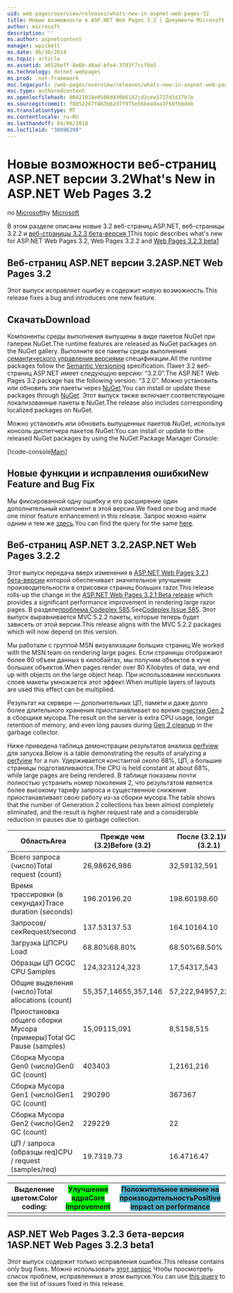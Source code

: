 ```yaml
---
uid: web-pages/overview/releases/whats-new-in-aspnet-web-pages-32
title: Новые возможности в ASP.NET Web Pages 3.2 | Документы Microsoft
author: microsoft
description: ''
ms.author: aspnetcontent
manager: wpickett
ms.date: 06/30/2014
ms.topic: article
ms.assetid: a652beff-8e6b-48ad-bfe4-3703f7ccf0a5
ms.technology: dotnet-webpages
ms.prod: .net-framework
msc.legacyurl: /web-pages/overview/releases/whats-new-in-aspnet-web-pages-32
msc.type: authoredcontent
ms.openlocfilehash: 80421018e0508d430b6142cd3cee1727d1d17b7e
ms.sourcegitcommit: f8852267f463b62d7f975e56bea9aa3f68fbbdeb
ms.translationtype: MT
ms.contentlocale: ru-RU
ms.lasthandoff: 04/06/2018
ms.locfileid: "30896398"
---
```

<a name="whats-new-in-aspnet-web-pages-32"></a><span data-ttu-id="a4fab-102">Новые возможности веб-страниц ASP.NET версии 3.2</span><span class="sxs-lookup"><span data-stu-id="a4fab-102">What's New in ASP.NET Web Pages 3.2</span></span>
====================
<span data-ttu-id="a4fab-103">по [Microsoft](https://github.com/microsoft)</span><span class="sxs-lookup"><span data-stu-id="a4fab-103">by [Microsoft](https://github.com/microsoft)</span></span>

<span data-ttu-id="a4fab-104">В этом разделе описаны новые 3.2 веб-страниц ASP.NET, веб-страницы 3.2.2 и [веб-страницы 3.2.3 бета-версия 1](https://blogs.msdn.com/b/webdev/archive/2014/12/17/asp-net-mvc-5-2-3-web-pages-5-2-3-and-web-api-5-2-3-beta-releases.aspx)</span><span class="sxs-lookup"><span data-stu-id="a4fab-104">This topic describes what's new for ASP.NET Web Pages 3.2, Web Pages 3.2.2 and [Web Pages 3.2.3 beta1](https://blogs.msdn.com/b/webdev/archive/2014/12/17/asp-net-mvc-5-2-3-web-pages-5-2-3-and-web-api-5-2-3-beta-releases.aspx)</span></span>

## <a name="aspnet-web-pages-32"></a><span data-ttu-id="a4fab-105">Веб-страниц ASP.NET версии 3.2</span><span class="sxs-lookup"><span data-stu-id="a4fab-105">ASP.NET Web Pages 3.2</span></span>

<span data-ttu-id="a4fab-106">Этот выпуск исправляет ошибку и содержит новую возможность.</span><span class="sxs-lookup"><span data-stu-id="a4fab-106">This release fixes a bug and introduces one new feature.</span></span>

## <a name="download"></a><span data-ttu-id="a4fab-107">Скачать</span><span class="sxs-lookup"><span data-stu-id="a4fab-107">Download</span></span>

<span data-ttu-id="a4fab-108">Компоненты среды выполнения выпущены в виде пакетов NuGet при галереи NuGet.</span><span class="sxs-lookup"><span data-stu-id="a4fab-108">The runtime features are released as NuGet packages on the NuGet gallery.</span></span> <span data-ttu-id="a4fab-109">Выполните все пакеты среды выполнения [семантического управления версиями](http://semver.org/) спецификации.</span><span class="sxs-lookup"><span data-stu-id="a4fab-109">All the runtime packages follow the [Semantic Versioning](http://semver.org/) specification.</span></span> <span data-ttu-id="a4fab-110">Пакет 3.2 веб-страниц ASP.NET имеет следующую версию: &ldquo;3.2.0&rdquo;.</span><span class="sxs-lookup"><span data-stu-id="a4fab-110">The ASP.NET Web Pages 3.2 package has the following version: &ldquo;3.2.0&rdquo;.</span></span> <span data-ttu-id="a4fab-111">Можно установить или обновить эти пакеты через [NuGet](http://www.nuget.org/packages/Microsoft.AspNet.WebPages/).</span><span class="sxs-lookup"><span data-stu-id="a4fab-111">You can install or update these packages through [NuGet](http://www.nuget.org/packages/Microsoft.AspNet.WebPages/).</span></span> <span data-ttu-id="a4fab-112">Этот выпуск также включает соответствующие локализованные пакеты в NuGet.</span><span class="sxs-lookup"><span data-stu-id="a4fab-112">The release also includes corresponding localized packages on NuGet.</span></span>

<span data-ttu-id="a4fab-113">Можно установить или обновить выпущенных пакетов NuGet, используя консоль диспетчера пакетов NuGet:</span><span class="sxs-lookup"><span data-stu-id="a4fab-113">You can install or update to the released NuGet packages by using the NuGet Package Manager Console:</span></span>

[!code-console[Main](whats-new-in-aspnet-web-pages-32/samples/sample1.cmd)]

## <a name="new-feature-and-bug-fix"></a><span data-ttu-id="a4fab-114">Новые функции и исправления ошибки</span><span class="sxs-lookup"><span data-stu-id="a4fab-114">New Feature and Bug Fix</span></span>

<span data-ttu-id="a4fab-115">Мы фиксированной одну ошибку и его расширение один дополнительный компонент в этой версии.</span><span class="sxs-lookup"><span data-stu-id="a4fab-115">We fixed one bug and made one minor feature enhancement in this release.</span></span> <span data-ttu-id="a4fab-116">Запрос можно найти одним и тем же [здесь](https://aspnetwebstack.codeplex.com/workitem/list/advanced?keyword=&amp;status=Closed&amp;type=All&amp;priority=All&amp;release=v5.2%20RC|v5.2%20RTM&amp;assignedTo=All&amp;component=Web%20Pages%2FRazor&amp;sortField=Id&amp;sortDirection=Descending&amp;page=0&amp;reasonClosed=Fixed).</span><span class="sxs-lookup"><span data-stu-id="a4fab-116">You can find the query for the same [here](https://aspnetwebstack.codeplex.com/workitem/list/advanced?keyword=&amp;status=Closed&amp;type=All&amp;priority=All&amp;release=v5.2%20RC|v5.2%20RTM&amp;assignedTo=All&amp;component=Web%20Pages%2FRazor&amp;sortField=Id&amp;sortDirection=Descending&amp;page=0&amp;reasonClosed=Fixed).</span></span>

## <a name="aspnet-web-pages-322"></a><span data-ttu-id="a4fab-117">Веб-страниц ASP.NET 3.2.2</span><span class="sxs-lookup"><span data-stu-id="a4fab-117">ASP.NET Web Pages 3.2.2</span></span>

<span data-ttu-id="a4fab-118">Этот выпуск передача вверх изменения в [ASP.NET Web Pages 3.2.1 бета-версии](https://blogs.msdn.com/b/webdev/archive/2014/07/28/announcing-the-beta-release-of-web-pages-3-2-1.aspx) которой обеспечивает значительное улучшение производительности в отрисовки страниц больших razor.</span><span class="sxs-lookup"><span data-stu-id="a4fab-118">This release rolls-up the change in the [ASP.NET Web Pages 3.2.1 Beta release](https://blogs.msdn.com/b/webdev/archive/2014/07/28/announcing-the-beta-release-of-web-pages-3-2-1.aspx) which provides a significant performance improvement in rendering large razor pages.</span></span> <span data-ttu-id="a4fab-119">В разделе[проблема Codeplex 585](https://aspnetwebstack.codeplex.com/workitem/585).</span><span class="sxs-lookup"><span data-stu-id="a4fab-119">See[Codeplex Issue 585](https://aspnetwebstack.codeplex.com/workitem/585).</span></span> <span data-ttu-id="a4fab-120">Этот выпуск выравнивается MVC 5.2.2 пакеты, которые теперь будет зависеть от этой версии.</span><span class="sxs-lookup"><span data-stu-id="a4fab-120">This release aligns with the MVC 5.2.2 packages which will now depend on this version.</span></span>

<span data-ttu-id="a4fab-121">Мы работали с группой MSN визуализации больших страниц.</span><span class="sxs-lookup"><span data-stu-id="a4fab-121">We worked with the MSN team on rendering large pages.</span></span> <span data-ttu-id="a4fab-122">Если страницы отображают более 80 объем данных в килобайтах, мы получим объектов в куче больших объектов.</span><span class="sxs-lookup"><span data-stu-id="a4fab-122">When pages render over 80 Kilobytes of data, we end up with objects on the large object heap.</span></span> <span data-ttu-id="a4fab-123">При использовании нескольких слоев макеты умножается этот эффект.</span><span class="sxs-lookup"><span data-stu-id="a4fab-123">When multiple layers of layouts are used this effect can be multiplied.</span></span>

<span data-ttu-id="a4fab-124">Результат на сервере — дополнительных ЦП, памяти и даже долго более длительного хранения приостанавливает во время [очистки Gen 2](https://msdn.microsoft.com/en-us/library/ms973837.aspx) в сборщике мусора.</span><span class="sxs-lookup"><span data-stu-id="a4fab-124">The result on the server is extra CPU usage, longer retention of memory, and even long pauses during [Gen 2 cleanup](https://msdn.microsoft.com/en-us/library/ms973837.aspx) in the garbage collector.</span></span>

<span data-ttu-id="a4fab-125">Ниже приведена таблица демонстрации результатов анализа [perfview](https://channel9.msdn.com/Series/PerfView-Tutorial) для запуска.</span><span class="sxs-lookup"><span data-stu-id="a4fab-125">Below is a table demonstrating the results of analyzing a [perfview](https://channel9.msdn.com/Series/PerfView-Tutorial) for a run.</span></span> <span data-ttu-id="a4fab-126">Удерживается константой около 68%, ЦП, а большие страницы подготавливаются.</span><span class="sxs-lookup"><span data-stu-id="a4fab-126">The CPU is held constant at about 68%, while large pages are being rendered.</span></span> <span data-ttu-id="a4fab-127">В таблице показаны почти полностью устранить номер поколения 2, что результатом является более высокому тарифу запроса и существенное снижение приостанавливает свою работу из-за сборки мусора.</span><span class="sxs-lookup"><span data-stu-id="a4fab-127">The table shows that the number of Generation 2 collections has been almost completely eliminated, and the result is higher request rate and a considerable reduction in pauses due to garbage collection.</span></span>

| <span data-ttu-id="a4fab-128">**Область**</span><span class="sxs-lookup"><span data-stu-id="a4fab-128">**Area**</span></span> | <span data-ttu-id="a4fab-129">**Прежде чем (3.2)**</span><span class="sxs-lookup"><span data-stu-id="a4fab-129">**Before (3.2)**</span></span> | <span data-ttu-id="a4fab-130">**После (3.2.1)**</span><span class="sxs-lookup"><span data-stu-id="a4fab-130">**After (3.2.1)**</span></span> | <span data-ttu-id="a4fab-131">**Дельта %**</span><span class="sxs-lookup"><span data-stu-id="a4fab-131">**Delta %**</span></span> |
| --- | --- | --- | --- |
| <span data-ttu-id="a4fab-132">Всего запроса (число)</span><span class="sxs-lookup"><span data-stu-id="a4fab-132">Total request (count)</span></span> | <span data-ttu-id="a4fab-133">26,986</span><span class="sxs-lookup"><span data-stu-id="a4fab-133">26,986</span></span> | <span data-ttu-id="a4fab-134">32,591</span><span class="sxs-lookup"><span data-stu-id="a4fab-134">32,591</span></span> | <span data-ttu-id="a4fab-135"><font style="background-color: #4bacc6">20.80%</font></span><span class="sxs-lookup"><span data-stu-id="a4fab-135"><font style="background-color: #4bacc6">20.80%</font></span></span> |
| <span data-ttu-id="a4fab-136">Время трассировки (в секундах)</span><span class="sxs-lookup"><span data-stu-id="a4fab-136">Trace duration (seconds)</span></span> | <span data-ttu-id="a4fab-137">196.20</span><span class="sxs-lookup"><span data-stu-id="a4fab-137">196.20</span></span> | <span data-ttu-id="a4fab-138">198.60</span><span class="sxs-lookup"><span data-stu-id="a4fab-138">198.60</span></span> | <span data-ttu-id="a4fab-139">1.20%</span><span class="sxs-lookup"><span data-stu-id="a4fab-139">1.20%</span></span> |
| <span data-ttu-id="a4fab-140">Запросов/сек</span><span class="sxs-lookup"><span data-stu-id="a4fab-140">Request/second</span></span> | <span data-ttu-id="a4fab-141">137.53</span><span class="sxs-lookup"><span data-stu-id="a4fab-141">137.53</span></span> | <span data-ttu-id="a4fab-142">164.10</span><span class="sxs-lookup"><span data-stu-id="a4fab-142">164.10</span></span> | <span data-ttu-id="a4fab-143"><font style="background-color: #4bacc6">19.30%</font></span><span class="sxs-lookup"><span data-stu-id="a4fab-143"><font style="background-color: #4bacc6">19.30%</font></span></span> |
| <span data-ttu-id="a4fab-144">Загрузка ЦП</span><span class="sxs-lookup"><span data-stu-id="a4fab-144">CPU Load</span></span> | <span data-ttu-id="a4fab-145">68.80%</span><span class="sxs-lookup"><span data-stu-id="a4fab-145">68.80%</span></span> | <span data-ttu-id="a4fab-146">68.50%</span><span class="sxs-lookup"><span data-stu-id="a4fab-146">68.50%</span></span> |  <span data-ttu-id="a4fab-147">-0.40%</span><span class="sxs-lookup"><span data-stu-id="a4fab-147">-0.40%</span></span> |
| <span data-ttu-id="a4fab-148">Образцы ЦП GC</span><span class="sxs-lookup"><span data-stu-id="a4fab-148">GC CPU Samples</span></span> | <span data-ttu-id="a4fab-149">124,323</span><span class="sxs-lookup"><span data-stu-id="a4fab-149">124,323</span></span> | <span data-ttu-id="a4fab-150">17,543</span><span class="sxs-lookup"><span data-stu-id="a4fab-150">17,543</span></span> | <span data-ttu-id="a4fab-151"><font style="background-color: #4bacc6">-85.90%</font></span><span class="sxs-lookup"><span data-stu-id="a4fab-151"><font style="background-color: #4bacc6">-85.90%</font></span></span> |
| <span data-ttu-id="a4fab-152">Общие выделения (число)</span><span class="sxs-lookup"><span data-stu-id="a4fab-152">Total allocations (count)</span></span> | <span data-ttu-id="a4fab-153">55,357,146</span><span class="sxs-lookup"><span data-stu-id="a4fab-153">55,357,146</span></span> | <span data-ttu-id="a4fab-154">57,222,949</span><span class="sxs-lookup"><span data-stu-id="a4fab-154">57,222,949</span></span> | <span data-ttu-id="a4fab-155">3.40%</span><span class="sxs-lookup"><span data-stu-id="a4fab-155">3.40%</span></span> |
| <span data-ttu-id="a4fab-156">Приостановка общего сборки Мусора (примеры)</span><span class="sxs-lookup"><span data-stu-id="a4fab-156">Total GC Pause (samples)</span></span> | <span data-ttu-id="a4fab-157">15,091</span><span class="sxs-lookup"><span data-stu-id="a4fab-157">15,091</span></span> | <span data-ttu-id="a4fab-158">8,515</span><span class="sxs-lookup"><span data-stu-id="a4fab-158">8,515</span></span> | <span data-ttu-id="a4fab-159"><font style="background-color: #4bacc6">-43.60%</font></span><span class="sxs-lookup"><span data-stu-id="a4fab-159"><font style="background-color: #4bacc6">-43.60%</font></span></span> |
| <span data-ttu-id="a4fab-160">Сборка Мусора Gen0 (число)</span><span class="sxs-lookup"><span data-stu-id="a4fab-160">Gen0 GC (count)</span></span> | <span data-ttu-id="a4fab-161">403</span><span class="sxs-lookup"><span data-stu-id="a4fab-161">403</span></span> | <span data-ttu-id="a4fab-162">1,216</span><span class="sxs-lookup"><span data-stu-id="a4fab-162">1,216</span></span> | <span data-ttu-id="a4fab-163">201.70%</span><span class="sxs-lookup"><span data-stu-id="a4fab-163">201.70%</span></span> |
| <span data-ttu-id="a4fab-164">Сборка Мусора Gen1 (число)</span><span class="sxs-lookup"><span data-stu-id="a4fab-164">Gen1 GC (count)</span></span> | <span data-ttu-id="a4fab-165">290</span><span class="sxs-lookup"><span data-stu-id="a4fab-165">290</span></span> | <span data-ttu-id="a4fab-166">367</span><span class="sxs-lookup"><span data-stu-id="a4fab-166">367</span></span> | <span data-ttu-id="a4fab-167">26.60%</span><span class="sxs-lookup"><span data-stu-id="a4fab-167">26.60%</span></span> |
| <span data-ttu-id="a4fab-168">Сборка Мусора Gen2 (число)</span><span class="sxs-lookup"><span data-stu-id="a4fab-168">Gen2 GC (count)</span></span> | <span data-ttu-id="a4fab-169">229</span><span class="sxs-lookup"><span data-stu-id="a4fab-169">229</span></span> | <span data-ttu-id="a4fab-170">2</span><span class="sxs-lookup"><span data-stu-id="a4fab-170">2</span></span> | <span data-ttu-id="a4fab-171"><font style="background-color: #00ff00">-99.10%</font></span><span class="sxs-lookup"><span data-stu-id="a4fab-171"><font style="background-color: #00ff00">-99.10%</font></span></span> |
| <span data-ttu-id="a4fab-172">ЦП / запроса (образцы req)</span><span class="sxs-lookup"><span data-stu-id="a4fab-172">CPU / request (samples/req)</span></span> | <span data-ttu-id="a4fab-173">19.73</span><span class="sxs-lookup"><span data-stu-id="a4fab-173">19.73</span></span> | <span data-ttu-id="a4fab-174">16.47</span><span class="sxs-lookup"><span data-stu-id="a4fab-174">16.47</span></span> | <span data-ttu-id="a4fab-175">-16.50%</span><span class="sxs-lookup"><span data-stu-id="a4fab-175">-16.50%</span></span> |

| <span data-ttu-id="a4fab-176">Выделение цветом:</span><span class="sxs-lookup"><span data-stu-id="a4fab-176">Color coding:</span></span> | <span data-ttu-id="a4fab-177"><font style="background-color: #00ff00">Улучшения ядра</font></span><span class="sxs-lookup"><span data-stu-id="a4fab-177"><font style="background-color: #00ff00">Core Improvement</font></span></span> | <span data-ttu-id="a4fab-178"><font style="background-color: #4bacc6">Положительное влияние на производительность</font></span><span class="sxs-lookup"><span data-stu-id="a4fab-178"><font style="background-color: #4bacc6">Positive impact on performance</font></span></span> |
|---------------|-----------------------------------------------------------------|-------------------------------------------------------------------------------|
|               |                                                                 |                                                                               |

## <a name="aspnet-web-pages-323-beta1"></a><span data-ttu-id="a4fab-179">ASP.NET Web Pages 3.2.3 бета-версия 1</span><span class="sxs-lookup"><span data-stu-id="a4fab-179">ASP.NET Web Pages 3.2.3 beta1</span></span>

<span data-ttu-id="a4fab-180">Этот выпуск содержит только исправления ошибок.</span><span class="sxs-lookup"><span data-stu-id="a4fab-180">This release contains only bug fixes.</span></span> <span data-ttu-id="a4fab-181">Можно использовать [этот запрос](https://aspnetwebstack.codeplex.com/workitem/list/advanced?keyword=&amp;status=Closed&amp;type=All&amp;priority=All&amp;release=v5.2.3%20Beta&amp;assignedTo=All&amp;component=Web%20Pages%2FRazor&amp;sortField=LastUpdatedDate&amp;sortDirection=Descending&amp;page=0&amp;reasonClosed=Fixed) Чтобы просмотреть список проблем, исправленных в этом выпуске.</span><span class="sxs-lookup"><span data-stu-id="a4fab-181">You can use [this query](https://aspnetwebstack.codeplex.com/workitem/list/advanced?keyword=&amp;status=Closed&amp;type=All&amp;priority=All&amp;release=v5.2.3%20Beta&amp;assignedTo=All&amp;component=Web%20Pages%2FRazor&amp;sortField=LastUpdatedDate&amp;sortDirection=Descending&amp;page=0&amp;reasonClosed=Fixed) to see the list of issues fixed in this release.</span></span>
